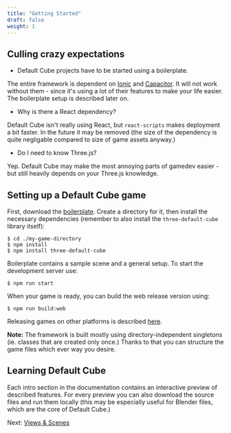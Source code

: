 ```yaml
---
title: "Getting Started"
draft: false
weight: 1
---
```


## Culling crazy expectations

* Default Cube projects have to be started using a boilerplate.

The entire framework is dependent on [Ionic](https://ionicframework.com/docs/react/your-first-app) and [Capacitor](https://capacitorjs.com/docs/basics/workflow). It will not work without them - since it's using a lot of their features to make your life easier. The boilerplate setup is described later on.

* Why is there a React dependency?

Default Cube isn't really using React, but `react-scripts` makes deployment a bit faster. In the future it may be removed (the size of the dependency is quite negligable compared to size of game assets anyway.)

* Do I need to know Three.js?

Yep. Default Cube may make the most annoying parts of gamedev easier - but still heavily depends on your Three.js knowledge.

## Setting up a Default Cube game

First, download the [boilerplate](https://github.com/mjurczyk/three-default-cube-boilerplate). Create a directory for it, then install the necessary dependencies (remember to also install the `three-default-cube` library itself):

```cli
$ cd ./my-game-directory
$ npm install
$ npm install three-default-cube
```

Boilerplate contains a sample scene and a general setup. To start the development server use:

```cli
$ npm run start
```

When your game is ready, you can build the web release version using:

```cli
$ npm run build:web
```

Releasing games on other platforms is described [here](/advanced/mobile-platforms).

**Note:** The framework is built mostly using directory-independent singletons (ie. classes that are created only once.) Thanks to that you can structure the game files which ever way you desire.

## Learning Default Cube

Each intro section in the documentation contains an interactive preview of described features. For every preview you can also download the source files and run them locally (this may be especially useful for Blender files, which are the core of Default Cube.)

Next: [Views & Scenes](/intro/views-and-scenes/)
